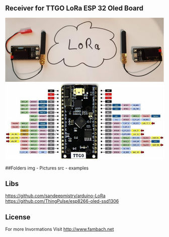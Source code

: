 ## Receiver for TTGO LoRa ESP 32 Oled Board
<img src="img/20210125_180431.jpg" /><br>
<img src="img/TTGO-LoRa-Board-Pinout.jpg" />

##Folders
img - Pictures
src - examples

## Libs
https://github.com/sandeepmistry/arduino-LoRa 
https://github.com/ThingPulse/esp8266-oled-ssd1306


## License 
For more Invormations Visit http://www.fambach.net
